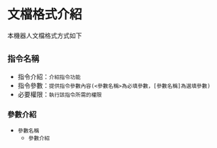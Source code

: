 # 文檔格式介紹
本機器人文檔格式方式如下
## `指令名稱`
- 指令介紹：`介紹指令功能`
- 指令參數：`提供指令參數內容(<參數名稱>為必填參數，[參數名稱]為選填參數)`
- 必要權限：`執行該指令所需的權限`
### 參數介紹
- `參數名稱`
	- `參數介紹`